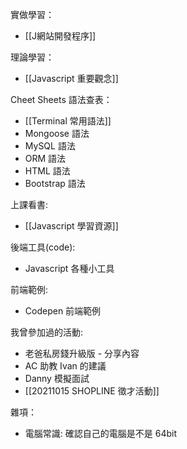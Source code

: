 實做學習：
* [[J網站開發程序]]

理論學習：
* [[Javascript 重要觀念]]

Cheet Sheets 語法查表：
* [[Terminal 常用語法]]
* Mongoose 語法
* MySQL 語法
* ORM 語法
* HTML 語法
* Bootstrap 語法


上課看書: 
* [[Javascript 學習資源]]


後端工具(code):
* Javascript 各種小工具


前端範例:
* Codepen 前端範例


我曾參加過的活動:
* 老爸私房錢升級版 - 分享內容
* AC 助教 Ivan 的建議
* Danny 模擬面試
* [[20211015 SHOPLINE 徵才活動]]


雜項：
* 電腦常識: 確認自己的電腦是不是 64bit